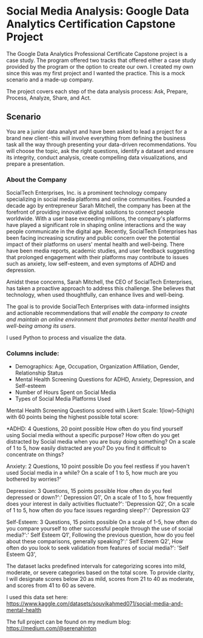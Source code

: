 # Social Media Analysis: Google Data Analytics Certification Capstone Project

The Google Data Analytics Professional Certificate Capstone project is a case study. The program offered two tracks that offered either a case study provided by the program or the option to create our own. I created my own since this was my first project and I wanted the practice. This is a mock scenario and a made-up company.

The project covers each step of the data analysis process: Ask, Prepare, Process, Analyze, Share, and Act.

## Scenario

You are a junior data analyst and have been asked to lead a project for a brand new client - this will involve everything from defining the business task all the way through presenting your data-driven recommendations. You will choose the topic, ask the right questions, identify a dataset and ensure its integrity, conduct analysis, create compelling data visualizations, and prepare a presentation.

### About the Company

SocialTech Enterprises, Inc. is a prominent technology company specializing in social media platforms and online communities. Founded a decade ago by entrepreneur Sarah Mitchell, the company has been at the forefront of providing innovative digital solutions to connect people worldwide. With a user base exceeding millions, the company's platforms have played a significant role in shaping online interactions and the way people communicate in the digital age.
Recently, SocialTech Enterprises has been facing increasing scrutiny and public concern over the potential impact of their platforms on users' mental health and well-being. There have been media reports, academic studies, and user feedback suggesting that prolonged engagement with their platforms may contribute to issues such as anxiety, low self-esteem, and even symptoms of ADHD and depression.

Amidst these concerns, Sarah Mitchell, the CEO of SocialTech Enterprises, has taken a proactive approach to address this challenge. She believes that technology, when used thoughtfully, can enhance lives and well-being.

The goal is to provide SocialTech Enterprises with data-informed insights and actionable recommendations that _will enable the company to create and maintain an online environment that promotes better mental health and well-being among its users_.

I used Python to process and visualize the data. 

### Columns include:
 
 *  Demographics: Age, Occupation, Organization Affiliation, Gender, Relationship Status
 *  Mental Health Screening Questions for ADHD, Anxiety, Depression, and Self-esteem
 *  Number of Hours Spent on Social Media
 *  Types of Social Media Platforms Used
 
 Mental Health Screening Questions scored with Likert Scale: 1(low)–5(high) with 60 points being the highest possible total score: 
  
   *ADHD: 4 Questions, 20 point possible
    How often do you find yourself using Social media without a specific purpose?
    How often do you get distracted by Social media when you are busy doing something?
    On a scale of 1 to 5, how easily distracted are you?
    Do you find it difficult to concentrate on things?
   
   Anxiety: 2 Questions, 10 point possible
    Do you feel restless if you haven't used Social media in a while?
    On a scale of 1 to 5, how much are you bothered by worries?'
  
   Depression: 3 Questions, 15 points possible
    How often do you feel depressed or down?':' Depression Q1',
    On a scale of 1 to 5, how frequently does your interest in daily activities fluctuate?': 'Depression Q2',
    On a scale of 1 to 5, how often do you face issues regarding sleep?':' Depression Q3' 
  
   Self-Esteem: 3 Questions, 15 points possible
    On a scale of 1-5, how often do you compare yourself to other successful people through the use of social media?':' Self Esteem Q1',
    Following the previous question, how do you feel about these comparisons, generally speaking?':' Self Esteem Q2',
    How often do you look to seek validation from features of social media?': 'Self Esteem Q3',

The dataset lacks predefined intervals for categorizing scores into mild, moderate, or severe categories based on the total score. To provide clarity, I will designate scores below 20 as mild, scores from 21 to 40 as moderate, and scores from 41 to 60 as severe.

I used this data set here: https://www.kaggle.com/datasets/souvikahmed071/social-media-and-mental-health

The full project can be found on my medium blog: https://medium.com/@serenahinton
